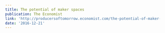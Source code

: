 ```yaml
---
title: The potential of maker spaces
publication: The Economist
link: 'http://producersoftomorrow.economist.com/the-potential-of-maker-spaces'
date: '2016-12-21'
---
```


